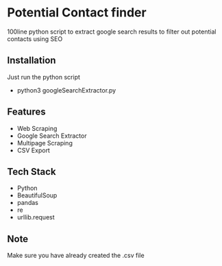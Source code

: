 # Potential Contact finder

100line python script to extract google search results to filter out potential contacts using SEO

## Installation
Just run the python script
- python3 googleSearchExtractor.py


## Features

- Web Scraping
- Google Search Extractor
- Multipage Scraping
- CSV Export

## Tech Stack

- Python
- BeautifulSoup
- pandas
- re
- urllib.request

## Note
Make sure you have already created the .csv file

